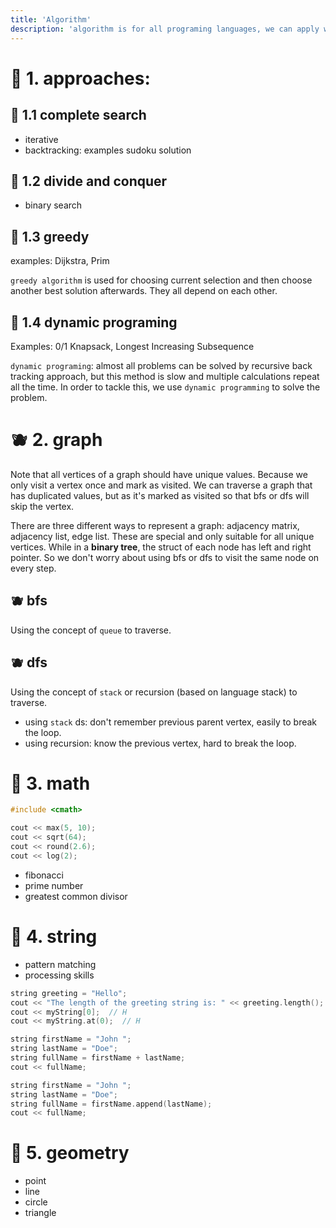 ```yaml
---
title: 'Algorithm'
description: 'algorithm is for all programing languages, we can apply when being expert at one or many. It help us a lot while getting a complex situation.'
---
```


# 🍊 1. approaches:

## 🍊 1.1 complete search 

- iterative
- backtracking: examples sudoku solution 

## 🍊 1.2 divide and conquer 

- binary search 

## 🍊 1.3 greedy 

examples: Dijkstra, Prim

`greedy algorithm` is used for choosing current selection and then choose another best solution afterwards. They all depend on each other.


## 🍊 1.4 dynamic programing 

Examples: 0/1 Knapsack, Longest Increasing Subsequence

`dynamic programing`: almost all problems can be solved by recursive back tracking approach, but this method is slow and multiple calculations repeat all the time. In order to tackle this, we use `dynamic programming` to solve the problem.

# 🫐 2. graph  

Note that all vertices of a graph should have unique values. Because we only visit a vertex once and mark as visited. We can traverse a graph that has duplicated values, but as it's marked as visited so that bfs or dfs will skip the vertex.

There are three different ways to represent a graph: adjacency matrix, adjacency list, edge list. These are special and only suitable for all unique vertices. While in a **binary tree**, the struct of each node has left and right pointer. So we don't worry about using bfs or dfs to visit the same node on every step.

## 🫐 bfs 

Using the concept of `queue` to traverse.

## 🫐 dfs 

Using the concept of `stack`  or recursion (based on language stack) to traverse.

- using `stack` ds: don't remember previous parent vertex, easily to break the loop.
- using recursion: know the previous vertex, hard to break the loop.


# 🍊 3. math 

```cpp
#include <cmath>

cout << max(5, 10);
cout << sqrt(64);  
cout << round(2.6);  
cout << log(2);
```

- fibonacci
- prime number
- greatest common divisor

# 🍏 4. string 

- pattern matching
- processing skills

```cpp
string greeting = "Hello";
cout << "The length of the greeting string is: " << greeting.length();
cout << myString[0];  // H
cout << myString.at(0);  // H

string firstName = "John ";  
string lastName = "Doe";  
string fullName = firstName + lastName;  
cout << fullName;

string firstName = "John ";  
string lastName = "Doe";  
string fullName = firstName.append(lastName);  
cout << fullName;
```

# 🍏 5. geometry 

- point
- line
- circle
- triangle
